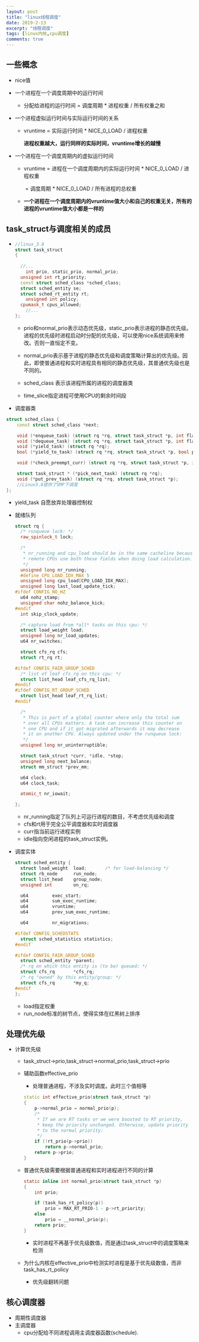 ```yaml
---
layout: post
title: "linux线程调度"
date: 2019-2-13
excerpt: "线程调度"
tags: [linux内核,cpu调度]
comments: true
---
```


## 一些概念

- nice值

- 一个进程在一个调度周期中的运行时间

  - 分配给进程的运行时间 = 调度周期 * 进程权重  / 所有权重之和

- 一个进程虚拟运行时间与实际运行时间的关系

  - vruntime = 实际运行时间 * NICE_0_LOAD / 进程权重

    **进程权重越大，运行同样的实际时间，vruntime增长的越慢**

- 一个进程在一个调度周期内的虚拟运行时间

  - vruntime = 进程在一个调度周期内的实际运行时间 * NICE_0_LOAD / 进程权重

    ​		 = 调度周期 * NICE_0_LOAD / 所有进程的总权重

  - **一个进程在一个调度周期内的vruntime值大小和自己的权重无关，所有的进程的vruntime值大小都是一样的**

##  task_struct与调度相关的成员

- ```c++
  //linux_3.8
  struct task_struct
  {
      
   	//...
      int prio, static_prio, normal_prio;
  	unsigned int rt_priority;
  	const struct sched_class *sched_class;
  	struct sched_entity se;
  	struct sched_rt_entity rt;
      unsigned int policy;
  	cpumask_t cpus_allowed;
      //...
  };
  ```

  - prio和normal_prio表示动态优先级，static_prio表示进程的静态优先级。进程的优先级时进程启动时分配的优先级，可以使用nice系统调用来修改。否则一直恒定不变。

  - normal_prio表示基于进程的静态优先级和调度策略计算出的优先级。因此，即使普通进程和实时进程具有相同的静态优先级，其普通优先级也是不同的。
  - sched_class 表示该进程所属的进程的调度器类

  - time_slice指定进程可使用CPU的剩余时间段

- 调度器类

```c++
struct sched_class {
	const struct sched_class *next;

	void (*enqueue_task) (struct rq *rq, struct task_struct *p, int flags);
	void (*dequeue_task) (struct rq *rq, struct task_struct *p, int flags);
	void (*yield_task) (struct rq *rq);
	bool (*yield_to_task) (struct rq *rq, struct task_struct *p, bool preempt);

	void (*check_preempt_curr) (struct rq *rq, struct task_struct *p, int flags);

	struct task_struct * (*pick_next_task) (struct rq *rq);
	void (*put_prev_task) (struct rq *rq, struct task_struct *p);
    //Linux3.8提供了SMP下调度
};
```

- yield_task 自愿放弃处理器控制权

- 就绪队列

  ```c++
  struct rq {
  	/* runqueue lock: */
  	raw_spinlock_t lock;
  
  	/*
  	 * nr_running and cpu_load should be in the same cacheline because
  	 * remote CPUs use both these fields when doing load calculation.
  	 */
  	unsigned long nr_running;
  	#define CPU_LOAD_IDX_MAX 5
  	unsigned long cpu_load[CPU_LOAD_IDX_MAX];
  	unsigned long last_load_update_tick;
  #ifdef CONFIG_NO_HZ
  	u64 nohz_stamp;
  	unsigned char nohz_balance_kick;
  #endif
  	int skip_clock_update;
  
  	/* capture load from *all* tasks on this cpu: */
  	struct load_weight load;
  	unsigned long nr_load_updates;
  	u64 nr_switches;
  
  	struct cfs_rq cfs;
  	struct rt_rq rt;
  
  #ifdef CONFIG_FAIR_GROUP_SCHED
  	/* list of leaf cfs_rq on this cpu: */
  	struct list_head leaf_cfs_rq_list;
  #endif
  #ifdef CONFIG_RT_GROUP_SCHED
  	struct list_head leaf_rt_rq_list;
  #endif
  
  	/*
  	 * This is part of a global counter where only the total sum
  	 * over all CPUs matters. A task can increase this counter on
  	 * one CPU and if it got migrated afterwards it may decrease
  	 * it on another CPU. Always updated under the runqueue lock:
  	 */
  	unsigned long nr_uninterruptible;
  
  	struct task_struct *curr, *idle, *stop;
  	unsigned long next_balance;
  	struct mm_struct *prev_mm;
  
  	u64 clock;
  	u64 clock_task;
  
  	atomic_t nr_iowait;
  
  };
  
  ```

  - nr_running指定了队列上可运行进程的数目，不考虑优先级和调度
  - cfs和rt用于完全公平调度器和实时调度器
  - curr指当前运行进程实例
  - idle指向空闲进程的task_struct实例。

- 调度实体

  ```c
  struct sched_entity {
  	struct load_weight	load;		/* for load-balancing */
  	struct rb_node		run_node;
  	struct list_head	group_node;
  	unsigned int		on_rq;
  
  	u64			exec_start;
  	u64			sum_exec_runtime;
  	u64			vruntime;
  	u64			prev_sum_exec_runtime;
  
  	u64			nr_migrations;
  
  #ifdef CONFIG_SCHEDSTATS
  	struct sched_statistics statistics;
  #endif
  
  #ifdef CONFIG_FAIR_GROUP_SCHED
  	struct sched_entity	*parent;
  	/* rq on which this entity is (to be) queued: */
  	struct cfs_rq		*cfs_rq;
  	/* rq "owned" by this entity/group: */
  	struct cfs_rq		*my_q;
  #endif
  };
  
  ```

  - load指定权重
  - run_node标准的树节点，使得实体在红黑树上排序

## 处理优先级

- 计算优先级

  - task_struct->prio,task_struct->normal_prio,task_struct->prio

  - 辅助函数effective_prio

    - 处理普通进程，不涉及实时调度。此时三个值相等

    ```c++
    static int effective_prio(struct task_struct *p)
    {
    	p->normal_prio = normal_prio(p);
    	/*
    	 * If we are RT tasks or we were boosted to RT priority,
    	 * keep the priority unchanged. Otherwise, update priority
    	 * to the normal priority:
    	 */
    	if (!rt_prio(p->prio))
    		return p->normal_prio;
    	return p->prio;
    }
    ```

  - 普通优先级需要根据普通进程和实时进程进行不同的计算

    ```c
    static inline int normal_prio(struct task_struct *p)
    {
    	int prio;
    
    	if (task_has_rt_policy(p))
    		prio = MAX_RT_PRIO-1 - p->rt_priority;
    	else
    		prio = __normal_prio(p);
    	return prio;
    }
    ```

    - 实时进程不再基于优先级数值，而是通过task_struct中的调度策略来检测

  - 为什么内核在effective_prio中检测实时进程是基于优先级数值，而非task_has_rt_policy

    - 优先级翻转问题

## 核心调度器

- 周期性调度器
- 主调度器
  - cpu分配给不同进程调用主调度器函数(schedule).